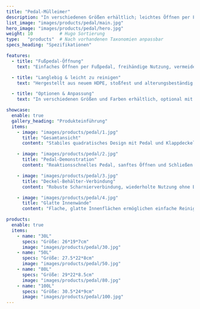 ```yaml
---
title: "Pedal-Mülleimer"
description: "In verschiedenen Größen erhältlich; leichtes Öffnen per Fußpedal, glatte und leicht zu reinigende Innenwände."
list_image: "images/products/pedal/main.jpg"
hero_image: "images/products/pedal/hero.jpg"
weight: 10          # Hugo Sortierung
type:   "products"  # Nach vorhandenen Taxonomien anpassbar
specs_heading: "Spezifikationen"

features:
  - title: "Fußpedal-Öffnung"
    text: "Einfaches Öffnen per Fußpedal, freihändige Nutzung, vermeidet Kreuzkontamination. Geeignet für Haushalte, Büros und öffentliche Bereiche."

  - title: "Langlebig & leicht zu reinigen"
    text: "Hergestellt aus neuem HDPE, stoßfest und alterungsbeständig. Glatte Innenwände verhindern Ablagerungen und erleichtern die tägliche Reinigung."

  - title: "Optionen & Anpassung"
    text: "In verschiedenen Größen und Farben erhältlich, optional mit Logo-Druck, passend für unterschiedliche Umgebungen und Anforderungen."

showcase:
  enable: true
  gallery_heading: "Produkteinführung"
  items:
    - image: "images/products/pedal/1.jpg"
      title: "Gesamtansicht"
      content: "Stabiles quadratisches Design mit Pedal und Klappdeckel, vielseitig einsetzbar."

    - image: "images/products/pedal/2.jpg"
      title: "Pedal-Demonstration"
      content: "Reaktionsschnelles Pedal, sanftes Öffnen und Schließen ohne Handkontakt, erfüllt Hygienestandards."

    - image: "images/products/pedal/3.jpg"
      title: "Deckel-Behälter-Verbindung"
      content: "Robuste Scharnierverbindung, wiederholte Nutzung ohne Blockierung."

    - image: "images/products/pedal/4.jpg"
      title: "Glatte Innenwände"
      content: "Flache, glatte Innenflächen ermöglichen einfache Reinigung von Abfallrückständen."

products:
  enable: true
  items:
    - name: "30L"
      specs: "Größe: 26*19*7cm"
      image: "images/products/pedal/30.jpg"
    - name: "50L"
      specs: "Größe: 27.5*22*8cm"
      image: "images/products/pedal/50.jpg"
    - name: "80L"
      specs: "Größe: 29*22*8.5cm"
      image: "images/products/pedal/80.jpg"
    - name: "100L"
      specs: "Größe: 30.5*24*9cm"
      image: "images/products/pedal/100.jpg"
---
```

